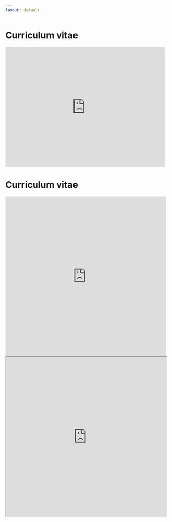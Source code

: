 ```yaml
---
layout: default
---
```


<!-- <h1>PDF Example 1 with iframe</h1>
<iframe src="https://github.com/cmscStar/Test_Project_Site/blob/main/NEW_PDF.pdf" width="100%" height="500px">
</iframe>

<h1>PDF Example 2 with iframe</h1>
<iframe src="https://cmscstar.github.io/Test_Project_Site/NEW_PDF.pdf" width="100%" height="500px">
</iframe> -->
      
<!-- <h1>PDF Example 3 with iframe</h1>
<iframe src="/NEW_PDF.pdf" width="100%" height="500px">
</iframe> -->

<!-- CV with download -->
<h1>Curriculum vitae</h1>
<embed src="https://cmscstar.github.io/Test_Project_Site/NEW_PDF.pdf" width="500" height="375" type="application/pdf">

<!-- CV no download -->
<h1>Curriculum vitae</h1>
<embed src="https://cmscstar.github.io/Test_Project_Site/NEW_PDF.pdf#toolbar=0" width="100%" height="500px" type="application/pdf">
<iframe src="https://cmscstar.github.io/Test_Project_Site/NEW_PDF.pdf#toolbar=0" width="100%" height="500px">
</iframe>
